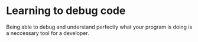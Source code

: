 # Learning to debug code
Being able to debug and understand perfectly what your program is doing is a neccessary tool for a developer.
